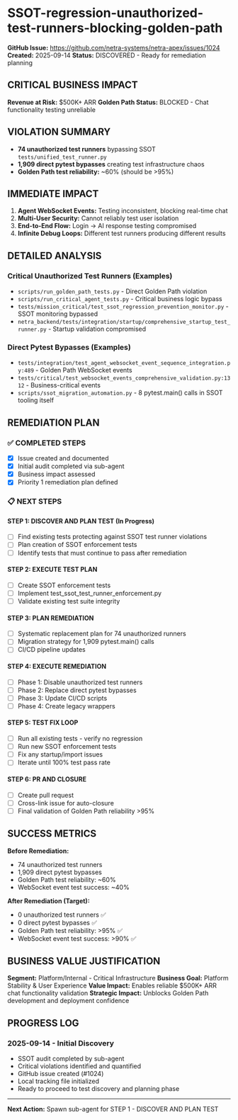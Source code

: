 # SSOT-regression-unauthorized-test-runners-blocking-golden-path

**GitHub Issue:** https://github.com/netra-systems/netra-apex/issues/1024
**Created:** 2025-09-14
**Status:** DISCOVERED - Ready for remediation planning

## CRITICAL BUSINESS IMPACT
**Revenue at Risk:** $500K+ ARR
**Golden Path Status:** BLOCKED - Chat functionality testing unreliable

## VIOLATION SUMMARY
- **74 unauthorized test runners** bypassing SSOT `tests/unified_test_runner.py`
- **1,909 direct pytest bypasses** creating test infrastructure chaos
- **Golden Path test reliability:** ~60% (should be >95%)

## IMMEDIATE IMPACT
1. **Agent WebSocket Events:** Testing inconsistent, blocking real-time chat
2. **Multi-User Security:** Cannot reliably test user isolation
3. **End-to-End Flow:** Login → AI response testing compromised
4. **Infinite Debug Loops:** Different test runners producing different results

## DETAILED ANALYSIS

### Critical Unauthorized Test Runners (Examples)
- `scripts/run_golden_path_tests.py` - Direct Golden Path violation
- `scripts/run_critical_agent_tests.py` - Critical business logic bypass
- `tests/mission_critical/test_ssot_regression_prevention_monitor.py` - SSOT monitoring bypassed
- `netra_backend/tests/integration/startup/comprehensive_startup_test_runner.py` - Startup validation compromised

### Direct Pytest Bypasses (Examples)
- `tests/integration/test_agent_websocket_event_sequence_integration.py:489` - Golden Path WebSocket events
- `tests/critical/test_websocket_events_comprehensive_validation.py:1312` - Business-critical events
- `scripts/ssot_migration_automation.py` - 8 pytest.main() calls in SSOT tooling itself

## REMEDIATION PLAN

### ✅ COMPLETED STEPS
- [x] Issue created and documented
- [x] Initial audit completed via sub-agent
- [x] Business impact assessed
- [x] Priority 1 remediation plan defined

### 📋 NEXT STEPS

#### STEP 1: DISCOVER AND PLAN TEST (In Progress)
- [ ] Find existing tests protecting against SSOT test runner violations
- [ ] Plan creation of SSOT enforcement tests
- [ ] Identify tests that must continue to pass after remediation

#### STEP 2: EXECUTE TEST PLAN
- [ ] Create SSOT enforcement tests
- [ ] Implement test_ssot_test_runner_enforcement.py
- [ ] Validate existing test suite integrity

#### STEP 3: PLAN REMEDIATION
- [ ] Systematic replacement plan for 74 unauthorized runners
- [ ] Migration strategy for 1,909 pytest.main() calls
- [ ] CI/CD pipeline updates

#### STEP 4: EXECUTE REMEDIATION
- [ ] Phase 1: Disable unauthorized test runners
- [ ] Phase 2: Replace direct pytest bypasses
- [ ] Phase 3: Update CI/CD scripts
- [ ] Phase 4: Create legacy wrappers

#### STEP 5: TEST FIX LOOP
- [ ] Run all existing tests - verify no regression
- [ ] Run new SSOT enforcement tests
- [ ] Fix any startup/import issues
- [ ] Iterate until 100% test pass rate

#### STEP 6: PR AND CLOSURE
- [ ] Create pull request
- [ ] Cross-link issue for auto-closure
- [ ] Final validation of Golden Path reliability >95%

## SUCCESS METRICS

**Before Remediation:**
- 74 unauthorized test runners
- 1,909 direct pytest bypasses
- Golden Path test reliability: ~60%
- WebSocket event test success: ~40%

**After Remediation (Target):**
- 0 unauthorized test runners ✅
- 0 direct pytest bypasses ✅
- Golden Path test reliability: >95% ✅
- WebSocket event test success: >90% ✅

## BUSINESS VALUE JUSTIFICATION

**Segment:** Platform/Internal - Critical Infrastructure
**Business Goal:** Platform Stability & User Experience
**Value Impact:** Enables reliable $500K+ ARR chat functionality validation
**Strategic Impact:** Unblocks Golden Path development and deployment confidence

## PROGRESS LOG

### 2025-09-14 - Initial Discovery
- SSOT audit completed by sub-agent
- Critical violations identified and quantified
- GitHub issue created (#1024)
- Local tracking file initialized
- Ready to proceed to test discovery and planning phase

---

**Next Action:** Spawn sub-agent for STEP 1 - DISCOVER AND PLAN TEST
